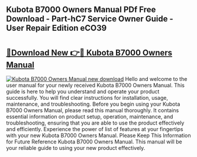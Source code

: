 ## Kubota B7000 Owners Manual PDf Free Download - Part-hC7 Service Owner Guide - User Repair Edition eCO39

# <h2><a href="http://bc53003.oget.top/?id=Kubota+B7000+Owners+Manual">🔗Download New 👉🔴 Kubota B7000 Owners Manual</a></h2>

[![Kubota B7000 Owners Manual new download](https://i.imgur.com/5g1atiW.png)](http://bc53003.oget.top/?id=Kubota+B7000+Owners+Manual)
Hello and welcome to the user manual for your newly received Kubota B7000 Owners Manual. This guide is here to help you understand and operate your product successfully. You will find clear instructions for installation, usage, maintenance, and troubleshooting. Before you begin using your Kubota B7000 Owners Manual, please read this manual thoroughly. It contains essential information on product setup, operation, maintenance, and troubleshooting, ensuring that you are able to use the product effectively and efficiently. Experience the power of list of features at your fingertips with your new Kubota B7000 Owners Manual. Please Keep This Information for Future Reference Kubota B7000 Owners Manual. This manual will be your reliable guide to using your new product effectively.
